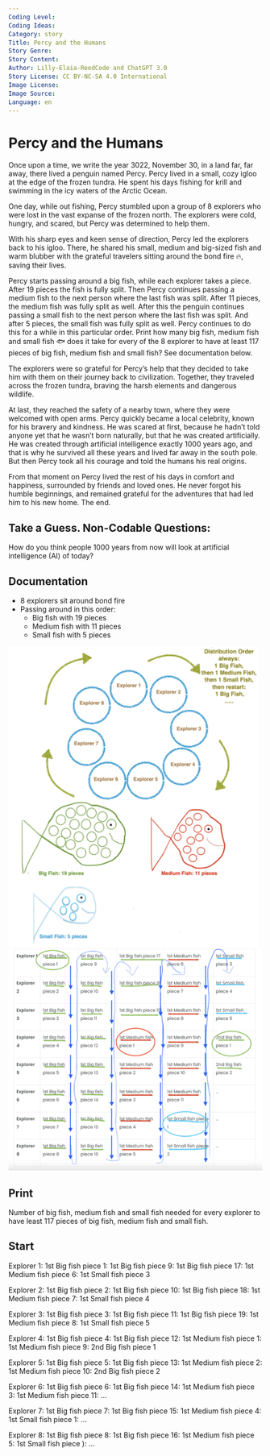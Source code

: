 ```yaml
---
Coding Level:
Coding Ideas:
Category: story
Title: Percy and the Humans
Story Genre:
Story Content:
Author: Lilly-Elaia-ReedCode and ChatGPT 3.0
Story License: CC BY-NC-SA 4.0 International
Image License:
Image Source:
Language: en
---
```


# Percy and the Humans

Once upon a time, we write the year 3022, November 30, in a land far, far away, there lived a penguin named Percy. Percy lived in a small, cozy igloo at the edge of the frozen tundra. He spent his days fishing for krill and swimming in the icy waters of the Arctic Ocean.

One day, while out fishing, Percy stumbled upon a group of 8 explorers who were lost in the vast expanse of the frozen north. The explorers were cold, hungry, and scared, but Percy was determined to help them.

With his sharp eyes and keen sense of direction, Percy led the explorers back to his igloo. There, he shared his small, medium and big-sized fish and warm blubber with the grateful travelers sitting around the bond fire 🔥, saving their lives.

Percy starts passing around a big fish, while each explorer takes a piece. After 19 pieces the fish is fully split. Then Percy continues passing a medium fish to the next person where the last fish was split. After 11 pieces, the medium fish was fully split as well. After this the penguin continues passing a small fish to the next person where the last fish was split. And after 5 pieces, the small fish was fully split as well. Percy continues to do this for a while in this particular order.
Print how many big fish, medium fish and small fish 🐟 does it take for every of the 8 explorer to have at least 117 pieces of big fish, medium fish and small fish? See documentation below.

The explorers were so grateful for Percy’s help that they decided to take him with them on their journey back to civilization. Together, they traveled across the frozen tundra, braving the harsh elements and dangerous wildlife.

At last, they reached the safety of a nearby town, where they were welcomed with open arms. Percy quickly became a local celebrity, known for his bravery and kindness. He was scared at first, because he hadn’t told anyone yet that he wasn’t born naturally, but that he was created artificially. He was created through artificial intelligence exactly 1000 years ago, and that is why he survived all these years and lived far away in the south pole. But then Percy took all his courage and told the humans his real origins.

From that moment on Percy lived the rest of his days in comfort and happiness, surrounded by friends and loved ones. He never forgot his humble beginnings, and remained grateful for the adventures that had led him to his new home.
The end.

## Take a Guess. Non-Codable Questions:

How do you think people 1000 years from now will look at artificial intelligence (AI) of today?

## Documentation

- 8 explorers sit around bond fire
- Passing around in this order:
  - Big fish with 19 pieces
  - Medium fish with 11 pieces
  - Small fish with 5 pieces

![Hint 1](Hint_1.png)
![Hint 2](Hint_2.png)

## Print

Number of big fish, medium fish and small fish needed
for every explorer to have least 117 pieces of big fish, medium fish and small fish.

## Start

Explorer 1:	1st Big fish piece 1:	1st Big fish piece 9:	1st Big fish piece 17:	1st Medium fish piece 6:	1st Small fish piece 3

Explorer 2:	1st Big fish piece 2:	1st Big fish piece 10:	1st Big fish piece 18:	1st Medium fish piece 7:	1st Small fish piece 4

Explorer 3:	1st Big fish piece 3:	1st Big fish piece 11:	1st Big fish piece 19:	1st Medium fish piece 8:	1st Small fish piece 5

Explorer 4:	1st Big fish piece 4:	1st Big fish piece 12:	1st Medium fish piece 1: 1st Medium fish piece 9:	2nd Big fish piece 1

Explorer 5:	1st Big fish piece 5:	1st Big fish piece 13:	1st Medium fish piece 2: 1st Medium fish piece 10:	2nd Big fish piece 2

Explorer 6:	1st Big fish piece 6:	1st Big fish piece 14:	1st Medium fish piece 3: 1st Medium fish piece 11:	…

Explorer 7:	1st Big fish piece 7:	1st Big fish piece 15:	1st Medium fish piece 4: 1st Small fish piece 1:	…

Explorer 8:	1st Big fish piece 8:	1st Big fish piece 16:	1st Medium fish piece 5: 1st Small fish piece ):
	…

